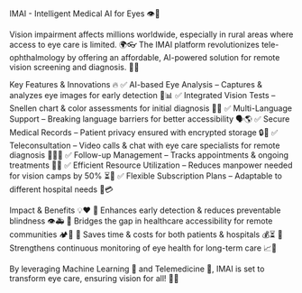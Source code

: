 IMAI - Intelligent Medical AI for Eyes 👁️🚀

Vision impairment affects millions worldwide, especially in rural areas where access to eye care is limited. 🌍👓 The IMAI platform revolutionizes tele-ophthalmology by offering an affordable, AI-powered solution for remote vision screening and diagnosis. 🏥💡

Key Features & Innovations 🔥
✅ AI-based Eye Analysis – Captures & analyzes eye images for early detection 🧠📊
✅ Integrated Vision Tests – Snellen chart & color assessments for initial diagnosis 🎯🎨
✅ Multi-Language Support – Breaking language barriers for better accessibility 🗣️🌎
✅ Secure Medical Records – Patient privacy ensured with encrypted storage 🔒💾
✅ Teleconsultation – Video calls & chat with eye care specialists for remote diagnosis 👨‍⚕️📞
✅ Follow-up Management – Tracks appointments & ongoing treatments 📅💊
✅ Efficient Resource Utilization – Reduces manpower needed for vision camps by 50% ⏳👥
✅ Flexible Subscription Plans – Adaptable to different hospital needs 🏥💳

Impact & Benefits 💡❤️
🔹 Enhances early detection & reduces preventable blindness 👁️🚑
🔹 Bridges the gap in healthcare accessibility for remote communities 🏕️🏥
🔹 Saves time & costs for both patients & hospitals 💰⏳
🔹 Strengthens continuous monitoring of eye health for long-term care 📈👀

By leveraging Machine Learning 🤖 and Telemedicine 📡, IMAI is set to transform eye care, ensuring vision for all! 🌟💙

